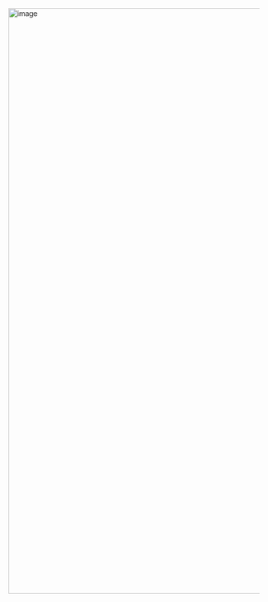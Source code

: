 <img width="1824" height="1175" alt="image" src="https://github.com/user-attachments/assets/5c63551a-ec20-4b19-85ab-98ba0daf674e" />

